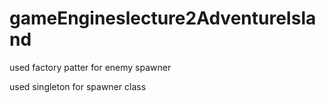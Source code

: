 # gameEngineslecture2AdventureIsland



used factory patter for enemy spawner

used singleton for spawner class

